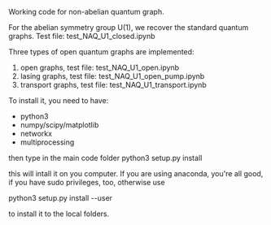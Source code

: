 Working code for non-abelian quantum graph. 

For the abelian symmetry group U(1), we recover the standard quantum graphs. 
Test file: test_NAQ_U1_closed.ipynb

Three types of open quantum graphs are implemented:
1) open graphs, test file: test_NAQ_U1_open.ipynb
2) lasing graphs, test file: test_NAQ_U1_open_pump.ipynb
2) transport graphs, test file: test_NAQ_U1_transport.ipynb 


To install it, you need to have:
- python3
- numpy/scipy/matplotlib
- networkx
- multiprocessing

then type in the main code folder
python3 setup.py install

this will intall it on you computer. 
If you are using anaconda, you're all good, if you have sudo privileges, too, otherwise use

python3 setup.py install --user

to install it to the local folders.

